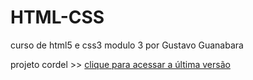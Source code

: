 # HTML-CSS
curso de html5 e css3 modulo 3 por Gustavo Guanabara

projeto cordel >> <a href="https://rafaeiro.github.io/HTML-CSS/cordel.html">clique para acessar a última versão </a>

